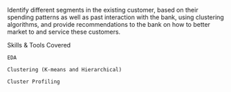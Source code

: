 Identify different segments in the existing customer, based on their spending patterns as well as past interaction with the bank, using clustering algorithms, and provide recommendations to the bank on how to better market to and service these customers.

Skills & Tools Covered

    EDA
  
    Clustering (K-means and Hierarchical)
  
    Cluster Profiling
